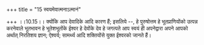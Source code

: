 +++
title = "15 स्वयमेवात्मनाऽत्मानं"

+++
।।10.15।। क्योंकि आप देवादिके आदि कारण हैं; इसलिये --, हे पुरुषोत्तम हे
भूतप्राणियोंको उत्पन्न करनेवाले भूतभावन हे भूतेशभूतोंके ईश्वर हे देवोंके
देव हे जगत्पते आप स्वयं ही अपनेद्वारा अपने आपको अर्थात् निरतिशय ज्ञान;
ऐश्वर्य; सामर्थ्य आदि शक्तियोंसे युक्त ईश्वरको जानते हैं।
